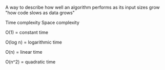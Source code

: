 A way to describe how well an algorithm performs as its input sizes grow
"how code slows as data grows"

Time complexity
Space complexity

O(1) = constant time

O(log n) = logarithmic time

O(n) = linear time

O(n^2) = quadratic time